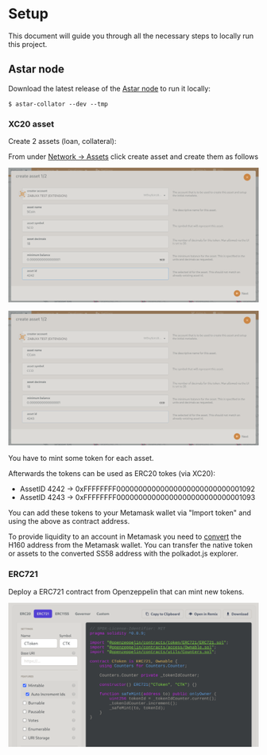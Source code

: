 # Setup

This document will guide you through all the necessary steps to locally run this project. 

## Astar node

Download the latest release of the [Astar node](https://github.com/AstarNetwork/Astar/releases) to run it locally:

    $ astar-collator --dev --tmp

### XC20 asset

Create 2 assets (loan, collateral):

From under [Network -> Assets](https://polkadot.js.org/apps/#/assets) click create asset and create them as follows

![CreateAsset](img/createAsset.png)

![CreateAsset2](img/createAsset2.png)

You have to mint some token for each asset.

Afterwards the tokens can be used as ERC20 tokes (via XC20):

* AssetID 4242 -> 0xFFFFFFFF00000000000000000000000000001092
* AssetID 4243 -> 0xFFFFFFFF00000000000000000000000000001093

You can add these tokens to your Metamask wallet via "Import token" and using the above as contract address.

To provide liquidity to an account in Metamask you need to [convert](https://hoonsubin.github.io/evm-substrate-address-converter/) the H160 address from the Metamask wallet. You can transfer the native token or assets to the converted SS58 address with the polkadot.js explorer.

### ERC721

Deploy a ERC721 contract from Openzeppelin that can mint new tokens.

![OpenzepellinERC721](img/OpenzepellinERC721.png)



